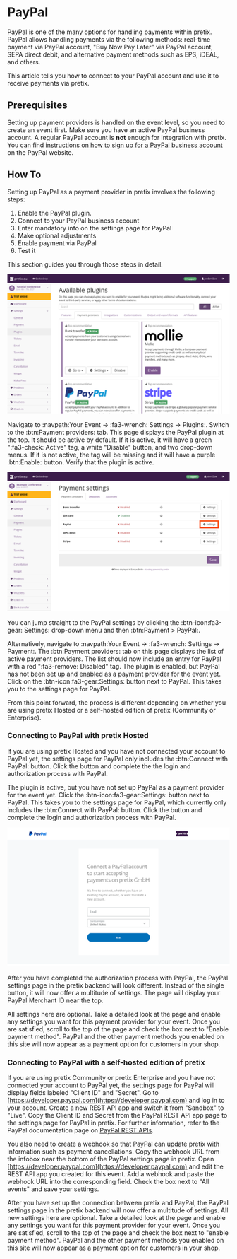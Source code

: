 # PayPal

PayPal is one of the many options for handling payments within pretix. 
PayPal allows handling payments via the following methods: 
real-time payment via PayPal account, "Buy Now Pay Later" via PayPal account, SEPA direct debit, and alternative payment methods such as EPS, iDEAL, and others. 

This article tells you how to connect to your PayPal account and use it to receive payments via pretix. 

## Prerequisites

Setting up payment providers is handled on the event level, so you need to create an event first. 
Make sure you have an active PayPal business account. 
A regular PayPal account is **not** enough for integration with pretix. 
You can find [instructions on how to sign up for a PayPal business account](https://www.paypal.com/c2/webapps/mpp/how-to-guides/sign-up-business-account) on the PayPal website. 

## How To

Setting up PayPal as a payment provider in pretix involves the following steps: 

 1. Enable the PayPal plugin. 
 2. Connect to your PayPal business account 
 3. Enter mandatory info on the settings page for PayPal
 4. Make optional adjustments
 5. Enable payment via PayPal
 6. Test it 

This section guides you through those steps in detail. 

![Plugins settings page. The "Payment providers" tab is open, displaying the plugins for bank transfer, Mollie, PayPal, and Stripe, all of which are active.](../../assets/screens/payment-providers/plugins-top.png "Available plugins")

Navigate to :navpath:Your Event → :fa3-wrench: Settings → Plugins:. 
Switch to the :btn:Payment providers: tab. 
This page displays the PayPal plugin at the top. 
It should be active by default. 
If it is active, it will have a green ":fa3-check: Active" tag, a white "Disable" button, and two drop-down menus. 
If it is not active, the tag will be missing and it will have a purple :btn:Enable: button. 
Verify that the plugin is active. 

![Payment settings page. The 'Payment providers' tab is open, showing a list with the following entries: bank transfer, gift card, PayPal, SEPA debit and Stripe. Gift card is enabled and all other entries are disabled. All entries have 'Settings' buttons next to them. The settings button for PayPal is highlighted.](../../assets/screens/payment-providers/payment-settings-paypal.png "Payment settings PayPal" )

You can jump straight to the PayPal settings by clicking the :btn-icon:fa3-gear: Settings: drop-down menu and then :btn:Payment > PayPal:. 

Alternatively, navigate to :navpath:Your Event → :fa3-wrench: Settings → Payment:. 
The :btn:Payment providers: tab on this page displays the list of active payment providers. 
The list should now include an entry for PayPal with a red ":fa3-remove: Disabled" tag. 
The plugin is enabled, but PayPal has not been set up and enabled as a payment provider for the event yet. 
Click on the :btn-icon:fa3-gear:Settings: button next to PayPal. 
This takes you to the settings page for PayPal. 

From this point forward, the process is different depending on whether you are using pretix Hosted or a self-hosted edition of pretix (Community or Enterprise). 

### Connecting to PayPal with pretix Hosted 

<!-- md:hosted -->

If you are using pretix Hosted and you have not connected your account to PayPal yet, the settings page for PayPal only includes the :btn:Connect with PayPal: button. 
Click the button and complete the the login and authorization process with PayPal. 

The plugin is active, but you have not set up PayPal as a payment provider for the event yet. 
Click the :btn-icon:fa3-gear:Settings: button next to PayPal. 
This takes you to the settings page for PayPal, which currently only includes the :btn:Connect with PayPal: button. 
Click the button and complete the login and authorization process with PayPal. 

![PayPal website with the pretix logo in the top right and a dialog in the center telling you to 'Connect a PayPal account to start accepting payments on pretix GmbH'. You can enter your email and country or region below.](../../assets/screens/payment-providers/paypal-connect-account.png "Connecting to PayPal" )

After you have completed the authorization process with PayPal, the PayPal settings page in the pretix backend will look different. 
Instead of the single button, it will now offer a multitude of settings. 
The page will display your PayPal Merchant ID near the top. 

All settings here are optional. 
Take a detailed look at the page and enable any settings you want for this payment provider for your event. 
Once you are satisfied, scroll to the top of the page and check the box next to "Enable payment method". 
PayPal and the other payment methods you enabled on this site will now appear as a payment option for customers in your shop. 

### Connecting to PayPal with a self-hosted edition of pretix 

<!-- md:community --> 
<!-- md:enterprise -->

If you are using pretix Community or pretix Enterprise and you have not connected your account to PayPal yet, the settings page for PayPal will display fields labeled "Client ID" and "Secret". 
Go to [https://developer.paypal.com](https://developer.paypal.com) and log in to your account. 
Create a new REST API app and switch it from "Sandbox" to "Live". 
Copy the Client ID and Secret from the PayPal REST API app page to the settings page for PayPal in pretix. 
For further information, refer to the PayPal documentation page on [PayPal REST APIs](https://developer.paypal.com/api/rest/). 

You also need to create a webhook so that PayPal can update pretix with information such as payment cancellations. 
Copy the webhook URL from the infobox near the bottom of the PayPal settings page in pretix. 
Open [https://developer.paypal.com](https://developer.paypal.com) and edit the REST API app you created for this event. 
Add a webhook and paste the webhook URL into the corresponding field. 
Check the box next to "All events" and save your settings. 

After you have set up the connection between pretix and PayPal, the PayPal settings page in the pretix backend will now offer a multitude of settings. 
All new settings here are optional. 
Take a detailed look at the page and enable any settings you want for this payment provider for your event. 
Once you are satisfied, scroll to the top of the page and check the box next to "enable payment method". 
PayPal and the other payment methods you enabled on this site will now appear as a payment option for customers in your shop. 
